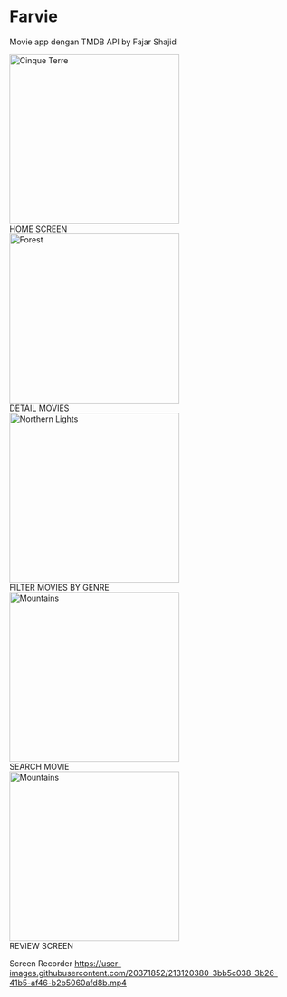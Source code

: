 # Farvie
Movie app dengan TMDB API by Fajar Shajid


<!DOCTYPE html>
<html>
<head>
<body>

<div class="gallery">
  <a target="_blank" href="#">
    <img src="https://user-images.githubusercontent.com/20371852/213115404-a8232ed2-72fd-4686-bfb8-48faf6d1965a.jpg" alt="Cinque Terre" width="300">
  </a>
  <div class="desc">HOME SCREEN</div>
</div>

<div class="gallery">
  <a target="_blank" href="#">
    <img src="https://user-images.githubusercontent.com/20371852/213115478-4b6f9c79-fe9f-4064-89a9-e41ec87a99e6.jpg" alt="Forest" width="300">
  </a>
  <div class="desc">DETAIL MOVIES</div>
</div>

<div class="gallery">
  <a target="_blank" href="#">
    <img src="https://user-images.githubusercontent.com/20371852/213115492-27a6d632-6cf8-4b73-945f-3b831fd97714.jpg" alt="Northern Lights" width="300">
  </a>
  <div class="desc">FILTER MOVIES BY GENRE</div>
</div>

<div class="gallery">
  <a target="_blank" href="#">
    <img src="https://user-images.githubusercontent.com/20371852/213115517-2585fd30-eb5a-48d8-9d36-8cbcc193c093.jpg" alt="Mountains" width="300">
  </a>
  <div class="desc">SEARCH MOVIE</div>
</div>
 
 <div class="gallery">
  <a target="_blank" href="#">
    <img src="https://user-images.githubusercontent.com/20371852/213117565-2451623d-c8bb-4c42-a958-5fb1f533f7b6.jpg" alt="Mountains" width="300">
  </a>
  <div class="desc">REVIEW SCREEN</div>
</div>

</body>
</html>


Screen Recorder
https://user-images.githubusercontent.com/20371852/213120380-3bb5c038-3b26-41b5-af46-b2b5060afd8b.mp4




